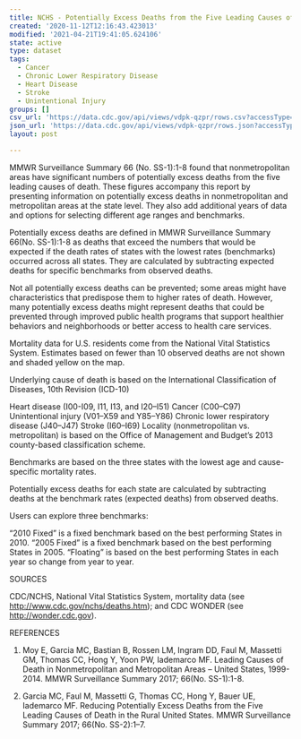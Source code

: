 ```yaml
---
title: NCHS - Potentially Excess Deaths from the Five Leading Causes of Death
created: '2020-11-12T12:16:43.423013'
modified: '2021-04-21T19:41:05.624106'
state: active
type: dataset
tags:
  - Cancer
  - Chronic Lower Respiratory Disease
  - Heart Disease
  - Stroke
  - Unintentional Injury
groups: []
csv_url: 'https://data.cdc.gov/api/views/vdpk-qzpr/rows.csv?accessType=DOWNLOAD'
json_url: 'https://data.cdc.gov/api/views/vdpk-qzpr/rows.json?accessType=DOWNLOAD'
layout: post

---
```

MMWR Surveillance Summary 66 (No. SS-1):1-8 found that nonmetropolitan areas have significant numbers of potentially excess deaths from the five leading causes of death. These figures accompany this report by presenting information on potentially excess deaths in nonmetropolitan and metropolitan areas at the state level. They also add additional years of data and options for selecting different age ranges and benchmarks.

Potentially excess deaths are defined in MMWR Surveillance Summary 66(No. SS-1):1-8 as deaths that exceed the numbers that would be expected if the death rates of states with the lowest rates (benchmarks) occurred across all states. They are calculated by subtracting expected deaths for specific benchmarks from observed deaths.

Not all potentially excess deaths can be prevented; some areas might have characteristics that predispose them to higher rates of death. However, many potentially excess deaths might represent deaths that could be prevented through improved public health programs that support healthier behaviors and neighborhoods or better access to health care services.

Mortality data for U.S. residents come from the National Vital Statistics System. Estimates based on fewer than 10 observed deaths are not shown and shaded yellow on the map.

Underlying cause of death is based on the International Classification of Diseases, 10th Revision (ICD-10)

Heart disease (I00-I09, I11, I13, and I20–I51)
Cancer (C00–C97)
Unintentional injury (V01–X59 and Y85–Y86)
Chronic lower respiratory disease (J40–J47)
Stroke (I60–I69)
Locality (nonmetropolitan vs. metropolitan) is based on the Office of Management and Budget’s 2013 county-based classification scheme.

Benchmarks are based on the three states with the lowest age and cause-specific mortality rates.

Potentially excess deaths for each state are calculated by subtracting deaths at the benchmark rates (expected deaths) from observed deaths.

Users can explore three benchmarks:

“2010 Fixed” is a fixed benchmark based on the best performing States in 2010.
“2005 Fixed” is a fixed benchmark based on the best performing States in 2005.
“Floating” is based on the best performing States in each year so change from year to year.
 
SOURCES

CDC/NCHS, National Vital Statistics System, mortality data (see http://www.cdc.gov/nchs/deaths.htm); and CDC WONDER (see http://wonder.cdc.gov).

REFERENCES 

1. Moy E, Garcia MC, Bastian B, Rossen LM, Ingram DD, Faul M, Massetti GM, Thomas CC, Hong Y, Yoon PW, Iademarco MF. Leading Causes of Death in Nonmetropolitan and Metropolitan Areas – United States, 1999-2014. MMWR Surveillance Summary 2017; 66(No. SS-1):1-8.

2. Garcia MC, Faul M, Massetti G, Thomas CC, Hong Y, Bauer UE, Iademarco MF. Reducing Potentially Excess Deaths from the Five Leading Causes of Death in the Rural United States. MMWR Surveillance Summary 2017; 66(No. SS-2):1–7.
